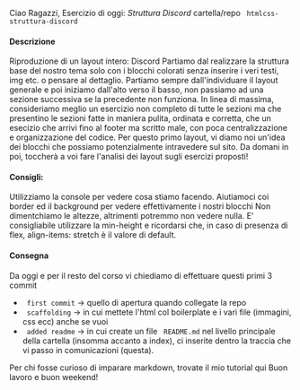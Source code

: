 Ciao Ragazzi,
Esercizio di oggi: *Struttura Discord*
cartella/repo ` htmlcss-struttura-discord` 
#### Descrizione
Riproduzione di un layout intero: Discord
Partiamo dal realizzare la struttura base del nostro tema solo con i blocchi colorati senza inserire i veri testi, img etc. o pensare al dettaglio.
Partiamo sempre dall'individuare il layout generale e poi iniziamo dall'alto verso il basso, non passiamo ad una sezione successiva se la precedente non funziona.
In linea di massima, consideriamo meglio un esercizio non completo di tutte le sezioni ma che presentino le sezioni fatte in maniera pulita, ordinata e corretta, che un esecizio che arrivi fino al footer ma scritto male, con poca centralizzazione e organizzazione del codice.
Per questo primo layout, vi diamo noi un'idea dei blocchi che possiamo potenzialmente intravedere sul sito. Da domani in poi, toccherà a voi fare l'analisi dei layout sugli esercizi proposti!
#### Consigli:
Utilizziamo la console per vedere cosa stiamo facendo.
Aiutiamoci coi border ed il background per vedere effettivamente i nostri blocchi
Non dimentchiamo le altezze, altrimenti potremmo non vedere nulla. E' consigliabile utilizzare la min-height e ricordarsi che, in caso di presenza di flex, align-items: stretch è il valore di default.
#### Consegna
Da oggi e per il resto del corso vi chiediamo di effettuare questi primi 3 commit


- ` first commit` -> quello di apertura quando collegate la repo
- ` scaffolding`  -> in cui mettete l'html col boilerplate e i vari file (immagini, css ecc) anche se vuoi
- ` added readme`  -> in cui create un file ` README.md`  nel livello principale della cartella (insomma accanto a index), ci inserite dentro la traccia che vi passo in comunicazioni (questa).

Per chi fosse curioso di imparare markdown, trovate il mio tutorial qui
Buon lavoro e buon weekend!

 